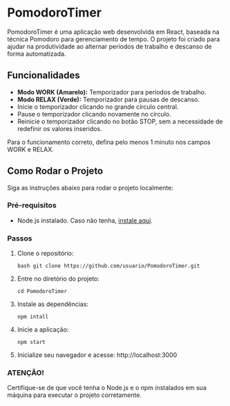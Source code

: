 # PomodoroTimer

PomodoroTimer é uma aplicação web desenvolvida em React, baseada na técnica Pomodoro para gerenciamento de tempo. O projeto foi criado para ajudar na produtividade ao alternar períodos de trabalho e descanso de forma automatizada.

## Funcionalidades

- **Modo WORK (Amarelo):** Temporizador para períodos de trabalho.
- **Modo RELAX (Verde):** Temporizador para pausas de descanso.
- Inicie o temporizador clicando no grande círculo central.
- Pause o temporizador clicando novamente no círculo.
- Reinicie o temporizador clicando no botão STOP, sem a necessidade de redefinir os valores inseridos.
  
Para o funcionamento correto, defina pelo menos 1 minuto nos campos WORK e RELAX.

## Como Rodar o Projeto

Siga as instruções abaixo para rodar o projeto localmente:

### Pré-requisitos

- Node.js instalado. Caso não tenha, [instale aqui](https://nodejs.org/).

### Passos

1. Clone o repositório:
   ```
   bash git clone https://github.com/usuario/PomodoroTimer.git

2. Entre no diretório do projeto:
    ``` 
    cd PomodoroTimer

3. Instale as dependências:
    ```
    npm intall

4. Inicie a aplicação:
    ```
    npm start

5. Inicialize seu navegador e acesse:
    http://localhost:3000

### ATENÇÃO!

Certifique-se de que você tenha o Node.js e o npm instalados em sua máquina para executar o projeto corretamente.
